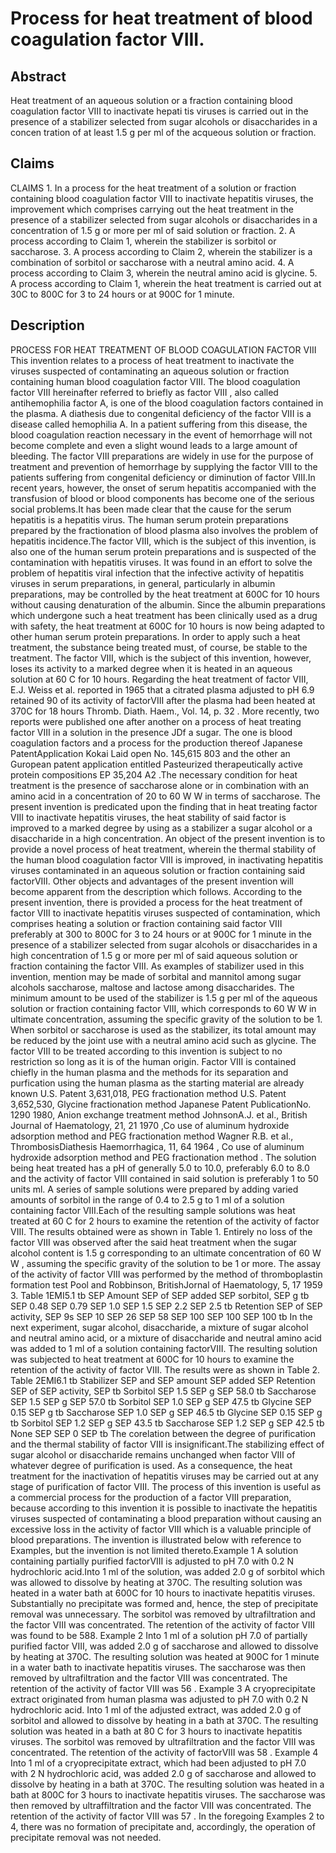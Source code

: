 # Process for heat treatment of blood coagulation factor VIII.

## Abstract
Heat treatment of an aqueous solution or a fraction containing blood coagulation factor VIII to inactivate hepati tis viruses is carried out in the presence of a stabilizer selected from sugar alcohols or disaccharides in a concen tration of at least 1.5 g per ml of the acqueous solution or fraction.

## Claims
CLAIMS 1. In a process for the heat treatment of a solution or fraction containing blood coagulation factor VIII to inactivate hepatitis viruses, the improvement which comprises carrying out the heat treatment in the presence of a stabilizer selected from sugar alcohols or disaccharides in a concentration of 1.5 g or more per ml of said solution or fraction. 2. A process according to Claim 1, wherein the stabilizer is sorbitol or saccharose. 3. A process according to Claim 2, wherein the stabilizer is a combination of sorbitol or saccharose with a neutral amino acid. 4. A process according to Claim 3, wherein the neutral amino acid is glycine. 5. A process according to Claim 1, wherein the heat treatment is carried out at 30C to 800C for 3 to 24 hours or at 900C for 1 minute.

## Description
PROCESS FOR HEAT TREATMENT OF BLOOD COAGULATION FACTOR VIII This invention relates to a process of heat treatment to inactivate the viruses suspected of contaminating an aqueous solution or fraction containing human blood coagulation factor VIII. The blood coagulation factor VIII hereinafter referred to briefly as factor VIII , also called antihemophilia factor A, is one of the blood coagulation factors contained in the plasma. A diathesis due to congenital deficiency of the factor VIII is a disease called hemophilia A. In a patient suffering from this disease, the blood coagulation reaction necessary in the event of hemorrhage will not become complete and even a slight wound leads to a large amount of bleeding. The factor VIII preparations are widely in use for the purpose of treatment and prevention of hemorrhage by supplying the factor VIII to the patients suffering from congenital deficiency or diminution of factor VIII.In recent years, however, the onset of serum hepatitis accompanied with the transfusion of blood or blood components has become one of the serious social problems.It has been made clear that the cause for the serum hepatitis is a hepatitis virus. The human serum protein preparations prepared by the fractionation of blood plasma also involves the problem of hepatitis incidence.The factor VIII, which is the subject of this invention, is also one of the human serum protein preparations and is suspected of the contamination with hepatitis viruses. It was found in an effort to solve the problem of hepatitis viral infection that the infective activity of hepatitis viruses in serum preparations, in general, particularly in albumin preparations, may be controlled by the heat treatment at 600C for 10 hours without causing denaturation of the albumin. Since the albumin preparations which undergone such a heat treatment has been clinically used as a drug with safety, the heat treatment at 600C for 10 hours is now being adapted to other human serum protein preparations. In order to apply such a heat treatment, the substance being treated must, of course, be stable to the treatment. The factor VIII, which is the subject of this invention, however, loses its activity to a marked degree when it is heated in an aqueous solution at 60 C for 10 hours. Regarding the heat treatment of factor VIII, E.J. Weiss et al. reported in 1965 that a citrated plasma adjusted to pH 6.9 retained 90 of its activity of factorVIII after the plasma had been heated at 370C for 18 hours Thromb. Diath. Haem., Vol. 14, p. 32 . More recently, two reports were published one after another on a process of heat treating factor VIII in a solution in the presence JDf a sugar. The one is blood coagulation factors and a process for the production thereof Japanese PatentApplication Kokai Laid open No. 145,615 803 and the other an Guropean patent application entitled Pasteurized therapeutically active protein compositions EP 35,204 A2 .The necessary condition for heat treatment is the presence of saccharose alone or in combination with an amino acid in a concentration of 20 to 60 W W in terms of saccharose. The present invention is predicated upon the finding that in heat treating factor VIII to inactivate hepatitis viruses, the heat stability of said factor is improved to a marked degree by using as a stabilizer a sugar alcohol or a disaccharide in a high concentration. An object of the present invention is to provide a novel process of heat treatment, wherein the thermal stability of the human blood coagulation factor VIII is improved, in inactivating hepatitis viruses contaminated in an aqueous solution or fraction containing said factorVIII. Other objects and advantages of the present invention will become apparent from the description which follows. According to the present invention, there is provided a process for the heat treatment of factor VIII to inactivate hepatitis viruses suspected of contamination, which comprises heating a solution or fraction containing said factor VIII preferably at 300 to 800C for 3 to 24 hours or at 900C for 1 minute in the presence of a stabilizer selected from sugar alcohols or disaccharides in a high concentration of 1.5 g or more per ml of said aqueous solution or fraction containing the factor VIII. As examples of stabilizer used in this invention, mention may be made of sorbital and mannitol among sugar alcohols saccharose, maltose and lactose among disaccharides. The minimum amount to be used of the stabilizer is 1.5 g per ml of the aqueous solution or fraction containing factor VIII, which corresponds to 60 W W in ultimate concentration, assuming the specific gravity of the solution to be 1. When sorbitol or saccharose is used as the stabilizer, its total amount may be reduced by the joint use with a neutral amino acid such as glycine. The factor VIII to be treated according to this invention is subject to no restriction so long as it is of the human origin. Factor VIII is contained chiefly in the human plasma and the methods for its separation and purfication using the human plasma as the starting material are already known U.S. Patent 3,631,018, PEG fractionation method U.S. Patent 3,652,530, Glycine fractionation method Japanese Patent PublicationNo. 1290 1980, Anion exchange treatment method JohnsonA.J. et al., British Journal of Haematology, 21, 21 1970 ,Co use of aluminum hydroxide adsorption method and PEG fractionation method Wagner R.B. et al., ThrombosisDiathesis Haemorrhagica, 11, 64 1964 , Co use of aluminum hydroxide adsorption method and PEG fractionation method . The solution being heat treated has a pH of generally 5.0 to 10.0, preferably 6.0 to 8.0 and the activity of factor VIII contained in said solution is preferably 1 to 50 units ml. A series of sample solutions were prepared by adding varied amounts of sorbitol in the range of 0.4 to 2.5 g to 1 ml of a solution containing factor VIII.Each of the resulting sample solutions was heat treated at 60 C for 2 hours to examine the retention of the activity of factor VIII. The results obtained were as shown in Table 1. Entirely no loss of the factor VIII was observed after the said heat treatment when the sugar alcohol content is 1.5 g corresponding to an ultimate concentration of 60 W W , assuming the specific gravity of the solution to be 1 or more. The assay of the activity of factor VIII was performed by the method of thromboplastin formation test Pool and Robbinson, BritishJornal of Haematology, 5, 17 1959 3. Table 1EMI5.1 tb SEP Amount SEP of SEP added SEP sorbitol, SEP g tb SEP 0.48 SEP 0.79 SEP 1.0 SEP 1.5 SEP 2.2 SEP 2.5 tb Retention SEP of SEP activity, SEP 9s SEP 10 SEP 26 SEP 58 SEP 100 SEP 100 SEP 100 tb In the next experiment, sugar alcohol, disaccharide, a mixture of sugar alcohol and neutral amino acid, or a mixture of disaccharide and neutral amino acid was added to 1 ml of a solution containing factorVIII. The resulting solution was subjected to heat treatment at 600C for 10 hours to examine the retention of the activity of factor VIII. The results were as shown in Table 2. Table 2EMI6.1 tb Stabilizer SEP and SEP amount SEP added SEP Retention SEP of SEP activity, SEP tb Sorbitol SEP 1.5 SEP g SEP 58.0 tb Saccharose SEP 1.5 SEP g SEP 57.0 tb Sorbitol SEP 1.0 SEP g SEP 47.5 tb Glycine SEP 0.15 SEP g tb Saccharose SEP 1.0 SEP g SEP 46.5 tb Glycine SEP 0.15 SEP g tb Sorbitol SEP 1.2 SEP g SEP 43.5 tb Saccharose SEP 1.2 SEP g SEP 42.5 tb None SEP SEP 0 SEP tb The corelation between the degree of purification and the thermal stability of factor VIII is insignificant.The stabilizing effect of sugar alcohol or disaccharide remains unchanged when factor VIII of whatever degree of purification is used. As a consequence, the heat treatment for the inactivation of hepatitis viruses may be carried out at any stage of purification of factor VIII. The process of this invention is useful as a commercial process for the production of a factor VIII preparation, because according to this invention it is possible to inactivate the hepatitis viruses suspected of contaminating a blood preparation without causing an excessive loss in the activity of factor VIII which is a valuable principle of blood preparations. The invention is illustrated below with reference to Examples, but the invention is not limited thereto.Example 1 A solution containing partially purified factorVIII is adjusted to pH 7.0 with 0.2 N hydrochloric acid.Into 1 ml of the solution, was added 2.0 g of sorbitol which was allowed to dissolve by heating at 370C. The resulting solution was heated in a water bath at 600C for 10 hours to inactivate hepatitis viruses. Substantially no precipitate was formed and, hence, the step of precipitate removal was unnecessary. The sorbitol was removed by ultrafiltration and the factor VIII was concentrated. The retention of the activity of factor VIII was found to be 588. Example 2 Into 1 ml of a solution pH 7.0 of partially purified factor VIII, was added 2.0 g of saccharose and allowed to dissolve by heating at 370C. The resulting solution was heated at 900C for 1 minute in a water bath to inactivate hepatitis viruses. The saccharose was then removed by ultrafiltration and the factor VIII was concentrated. The retention of the activity of factor VIII was 56 . Example 3 A cryoprecipitate extract originated from human plasma was adjusted to pH 7.0 with 0.2 N hydrochloric acid. Into 1 ml of the adjusted extract, was added 2.0 g of sorbitol and allowed to dissolve by heating in a bath at 370C. The resulting solution was heated in a bath at 80 C for 3 hours to inactivate hepatitis viruses. The sorbitol was removed by ultrafiltration and the factor VIII was concentrated. The retention of the activity of factorVIII was 58 . Example 4 Into 1 ml of a cryoprecipitate extract, which had been adjusted to pH 7.0 with 2 N hydrochloric acid, was added 2.0 g of saccharose and allowed to dissolve by heating in a bath at 370C. The resulting solution was heated in a bath at 800C for 3 hours to inactivate hepatitis viruses. The saccharose was then removed by ultraffiltration and the factor VIII was concentrated. The retention of the activity of factor VIII was 57 . In the foregoing Examples 2 to 4, there was no formation of precipitate and, accordingly, the operation of precipitate removal was not needed.
